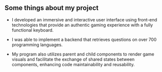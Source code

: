 ## Some things about my project

- I developed an immersive and interactive user interface using front-end technologies that provide an authentic gaming experience with a fully functional keyboard.

- I was able to implement a backend that retrieves questions on over 700 programming languages.

- My program also utilizes parent and child components to render game visuals and facilitate the exchange of shared states between components, enhancing code maintainability and reusability.
